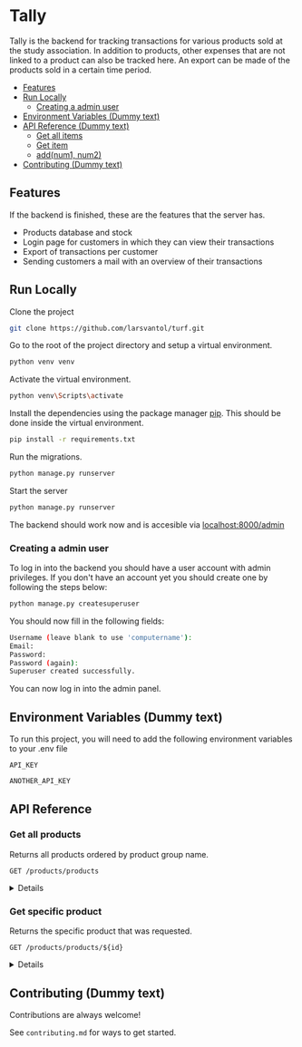 # Tally
Tally is the backend for tracking transactions for various products sold at the study association. In addition to products, other expenses that are not linked to a product can also be tracked here. An export can be made of the products sold in a certain time period.

<!-- TOC start -->
- [Features](#features)
- [Run Locally](#run-locally)
  * [Creating a admin user](#creating-a-admin-user)
- [Environment Variables (Dummy text)](#environment-variables-dummy-text)
- [API Reference (Dummy text)](#api-reference-dummy-text)
    + [Get all items](#get-all-items)
    + [Get item](#get-item)
    + [add(num1, num2)](#addnum1-num2)
- [Contributing (Dummy text)](#contributing-dummy-text)
<!-- TOC end -->

## Features
If the backend is finished, these are the features that the server has.

- Products database and stock
- Login page for customers in which they can view their transactions
- Export of transactions per customer
- Sending customers a mail with an overview of their transactions

## Run Locally

Clone the project

```bash
git clone https://github.com/larsvantol/turf.git
```

Go to the root of the project directory and setup a virtual environment.

```bash
python venv venv
```

Activate the virtual environment.

```bash
python venv\Scripts\activate
```

Install the dependencies using the package manager [pip](https://pip.pypa.io/en/stable/). This should be done inside the virtual environment.

```bash
pip install -r requirements.txt
```

Run the migrations.

```bash
python manage.py runserver
```

Start the server

```bash
python manage.py runserver
```

The backend should work now and is accesible via [localhost:8000/admin](https://localhost:8000/admin)

### Creating a admin user

To log in into the backend you should have a user account with admin privileges. If you don't have an account yet you should create one by following the steps below:

```bash
python manage.py createsuperuser
```

You should now fill in the following fields:

```bash
Username (leave blank to use 'computername'):
Email:
Password:
Password (again):
Superuser created successfully.
```

You can now log in into the admin panel.

## Environment Variables (Dummy text)

To run this project, you will need to add the following environment variables to your .env file

`API_KEY`

`ANOTHER_API_KEY`

## API Reference

### Get all products
Returns all products ordered by product group name.

```http
GET /products/products
```

<details>

<summary>Details</summary>

#### Parameters

| Parameter | Type     | Description                |
| :-------- | :------- | :------------------------- |
| `api_key` | `string` | **Required**. Your API key |

#### Response

```json
[
    {
        "id": 2,
        "name": "Lays - Paprika",
        "price": 1.53,
        "stock": 66,
        "image_url": "",
        "product_group": {
            "id": 1,
            "name": "Chips"
        }
    },
    {
        "id": 4,
        "name": "Fanta",
        "price": 7.0,
        "stock": 985,
        "image_url": "",
        "product_group": {
            "id": 2,
            "name": "Soda"
        }
    }
]
```

</details>


### Get specific product
Returns the specific product that was requested.

```http
GET /products/products/${id}
```

<details>

<summary>Details</summary>

#### Parameters

| Parameter | Type     | Description                       |
| :-------- | :------- | :-------------------------------- |
| `api_key` | `string` | **Required**. Your API key |
| `id`      | `string` | **Required**. Id of product to fetch |

#### Response

```json
{
    "id": 1,
    "name": "Cola",
    "price": 1.0,
    "stock": 10,
    "image_url": "",
    "product_group": {
        "id": 2,
        "name": "Soda"
    }
}
```

</details>


## Contributing (Dummy text)

Contributions are always welcome!

See `contributing.md` for ways to get started.
